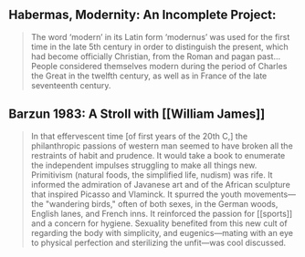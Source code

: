 ## Habermas, Modernity: An Incomplete Project:

> The word ‘modern’ in its Latin form ‘modernus’ was used for the first time in the late 5th century in order to distinguish the present, which had become officially Christian, from the Roman and pagan past… People considered themselves modern during the period of Charles the Great in the twelfth century, as well as in France of the late seventeenth century.

## Barzun 1983: A Stroll with [[William James]]

> In that effervescent time [of first years of the 20th C,] the philanthropic passions of western man seemed to have broken all the restraints of habit and prudence. It would take a book to enumerate the independent impulses struggling to make all things new. Primitivism (natural foods, the simplified life, nudism) was rife. It informed the admiration of Javanese art and of the African sculpture that inspired Picasso and Vlaminck. It spurred the youth movements—the "wandering birds," often of both sexes, in the German woods, English lanes, and French inns. It reinforced the passion for [[sports]] and a concern for hygiene. Sexuality benefited from this new cult of regarding the body with simplicity, and eugenics—mating with an eye to physical perfection and sterilizing the unfit—was cool discussed.